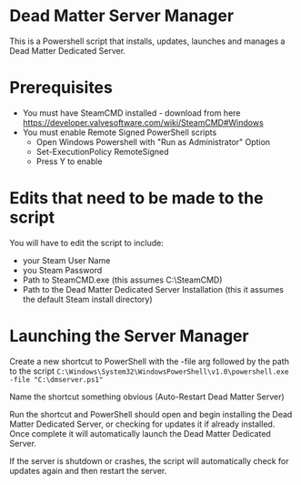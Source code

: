 # Dead Matter Server Manager
This is a Powershell script that installs, updates, launches and manages a Dead Matter Dedicated Server.

# Prerequisites 
* You must have SteamCMD installed - download from here https://developer.valvesoftware.com/wiki/SteamCMD#Windows
* You must enable Remote Signed PowerShell scripts
  * Open Windows Powershell with "Run as Administrator" Option
  * Set-ExecutionPolicy RemoteSigned
  * Press Y to enable

# Edits that need to be made to the script
You will have to edit the script to include:
* your Steam User Name
* you Steam Password
* Path to SteamCMD.exe (this assumes C:\SteamCMD\)
* Path to the Dead Matter Dedicated Server Installation (this it assumes the default Steam install directory)

# Launching the Server Manager
Create a new shortcut to PowerShell with the -file arg followed by the path to the script
`C:\Windows\System32\WindowsPowerShell\v1.0\powershell.exe -file "C:\dmserver.ps1"`

Name the shortcut something obvious (Auto-Restart Dead Matter Server)

Run the shortcut and PowerShell should open and begin installing the Dead Matter Dedicated Server, or checking for updates it if already installed.  Once complete it will automatically launch the Dead Matter Dedicated Server.

If the server is shutdown or crashes, the script will automatically check for updates again and then restart the server.
